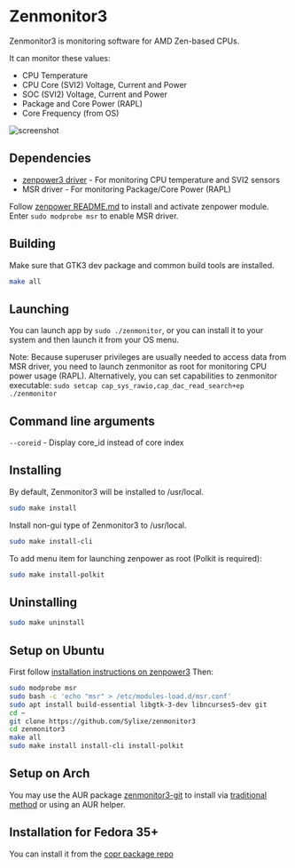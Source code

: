 # Zenmonitor3
Zenmonitor3 is monitoring software for AMD Zen-based CPUs.

It can monitor these values:
 - CPU Temperature
 - CPU Core (SVI2) Voltage, Current and Power
 - SOC (SVI2) Voltage, Current and Power
 - Package and Core Power (RAPL)
 - Core Frequency (from OS)

![screenshot](screenshot.png)

## Dependencies
 - [zenpower3 driver](https://github.com/Ta180m/zenpower3) - For monitoring CPU temperature and SVI2 sensors
 - MSR driver - For monitoring Package/Core Power (RAPL)

Follow [zenpower README.md](https://github.com/Ta180m/zenpower3/blob/master/README.md) to install and activate zenpower module.
Enter `sudo modprobe msr` to enable MSR driver.

## Building 
Make sure that GTK3 dev package and common build tools are installed.
```sh
make all
```

## Launching
You can launch app by `sudo ./zenmonitor`, or you can install it to your system and then launch it from your OS menu.

Note: Because superuser privileges are usually needed to access data from MSR driver, you need to launch zenmonitor as root for monitoring CPU power usage (RAPL).
Alternatively, you can set capabilities to zenmonitor executable: `sudo setcap cap_sys_rawio,cap_dac_read_search+ep ./zenmonitor`

## Command line arguments

``--coreid`` - Display core_id instead of core index

## Installing
By default, Zenmonitor3 will be installed to /usr/local.
```sh
sudo make install
```

Install non-gui type of Zenmonitor3 to /usr/local.
```sh
sudo make install-cli
```

To add menu item for launching zenpower as root (Polkit is required):
```sh
sudo make install-polkit
```

## Uninstalling
```sh
sudo make uninstall
```

## Setup on Ubuntu
First follow [installation instructions on zenpower3](https://github.com/Ta180m/zenpower3/blob/master/README.md#installation-for-ubuntu)
Then:
```sh
sudo modprobe msr
sudo bash -c 'echo "msr" > /etc/modules-load.d/msr.conf'
sudo apt install build-essential libgtk-3-dev libncurses5-dev git
cd ~
git clone https://github.com/Sylixe/zenmonitor3
cd zenmonitor3
make all
sudo make install install-cli install-polkit
```

## Setup on Arch
You may use the AUR package [zenmonitor3-git](https://aur.archlinux.org/packages/zenmonitor3-git/) to install via [traditional method](https://wiki.archlinux.org/index.php/Arch_User_Repository) or using an AUR helper.

## Installation for Fedora 35+
You can install it from the [copr package repo](https://copr.fedorainfracloud.org/coprs/birkch/zenpower3/)
